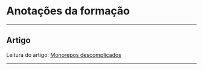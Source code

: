 # Anotações da formação

---

## Artigo
Leitura do artigo: [Monorepos descomplicados](https://www.alura.com.br/artigos/monorepos-nx)

---

